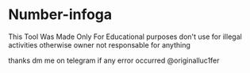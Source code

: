 # Number-infoga

This Tool Was Made Only For Educational purposes don't use for
illegal activities otherwise owner not responsable for 
anything 


thanks dm me on telegram if any error occurred 
@originalluc1fer

